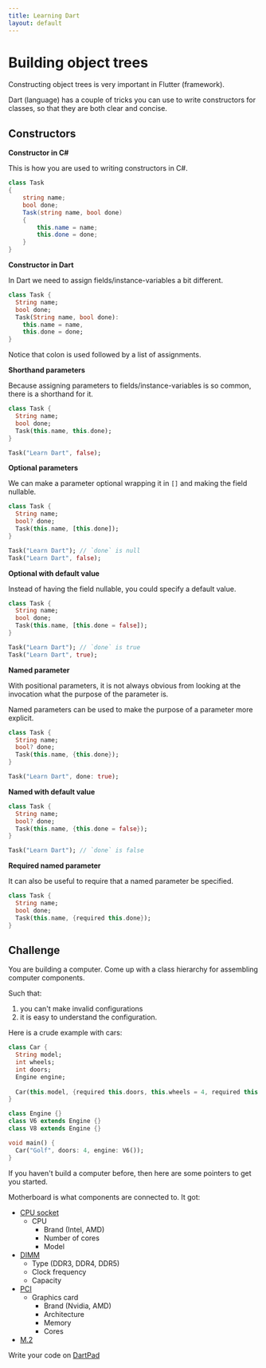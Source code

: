 ```yaml
---
title: Learning Dart
layout: default
---
```


# Building object trees

Constructing object trees is very important in Flutter (framework).

Dart (language) has a couple of tricks you can use to write constructors for
classes, so that they are both clear and concise.

## Constructors

**Constructor in C#**

This is how you are used to writing constructors in C#.

```csharp
class Task
{
    string name;
    bool done;
    Task(string name, bool done)
    {
        this.name = name;
        this.done = done;
    }
}
```

**Constructor in Dart**

In Dart we need to assign fields/instance-variables a bit different.

```dart
class Task {
  String name;
  bool done;
  Task(String name, bool done):
    this.name = name,
    this.done = done;
}
```

Notice that colon is used followed by a list of assignments.

**Shorthand parameters**

Because assigning parameters to fields/instance-variables is so common, there is
a shorthand for it.

```dart
class Task {
  String name;
  bool done;
  Task(this.name, this.done);
}

Task("Learn Dart", false);
```

**Optional parameters**

We can make a parameter optional wrapping it in `[]` and making the field nullable.

```dart
class Task {
  String name;
  bool? done;
  Task(this.name, [this.done]);
}

Task("Learn Dart"); // `done` is null
Task("Learn Dart", false);
```

**Optional with default value**

Instead of having the field nullable, you could specify a default value.

```dart
class Task {
  String name;
  bool done;
  Task(this.name, [this.done = false]);
}

Task("Learn Dart"); // `done` is true
Task("Learn Dart", true);
```

**Named parameter**

With positional parameters, it is not always obvious from looking at the
invocation what the purpose of the parameter is.

Named parameters can be used to make the purpose of a parameter more explicit.

```dart
class Task {
  String name;
  bool? done;
  Task(this.name, {this.done});
}

Task("Learn Dart", done: true);
```

**Named with default value**


```dart
class Task {
  String name;
  bool? done;
  Task(this.name, {this.done = false});
}

Task("Learn Dart"); // `done` is false
```

**Required named parameter**

It can also be useful to require that a named parameter be specified.

```dart
class Task {
  String name;
  bool done;
  Task(this.name, {required this.done});
}
```

## Challenge

You are building a computer.
Come up with a class hierarchy for assembling computer components.

Such that:
1. you can't make invalid configurations
2. it is easy to understand the configuration.

Here is a crude example with cars:

```dart
class Car {
  String model;
  int wheels;
  int doors;
  Engine engine;
  
  Car(this.model, {required this.doors, this.wheels = 4, required this.engine});
}

class Engine {}
class V6 extends Engine {}
class V8 extends Engine {}

void main() {
  Car("Golf", doors: 4, engine: V6());
}
```

If you haven't build a computer before, then here are some pointers to get you started.

Motherboard is what components are connected to. It got:

- [CPU socket](https://www.tomshardware.com/reviews/cpu-socket-definition,5758.html)
    - CPU
        - Brand (Intel, AMD)
        - Number of cores
        - Model
- [DIMM](https://en.wikipedia.org/wiki/DIMM)
    - Type (DDR3, DDR4, DDR5)
    - Clock frequency
    - Capacity
- [PCI](https://www.tomshardware.com/reviews/pcie-definition,5754.html)
    - Graphics card
        - Brand (Nvidia, AMD)
        - Architecture
        - Memory
        - Cores
- [M.2](https://www.tomshardware.com/reviews/glossary-m2-definition,5887.html)

Write your code on [DartPad](https://dartpad.dev/)